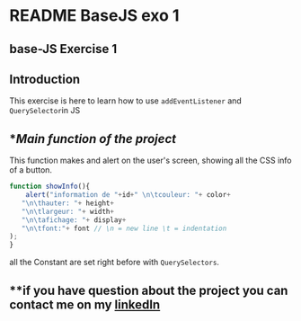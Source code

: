 # **README BaseJS exo 1**

## **base-JS Exercise 1**

## **Introduction**

This exercise is here to learn how to use `addEventListener` and `QuerySelector`in JS

## **Main function of the project*


This function makes and alert on the user's screen, showing all the CSS info of a button.
```js
function showInfo(){
    alert("information de "+id+" \n\tcouleur: "+ color+
   "\n\thauter: "+ height+
   "\n\tlargeur: "+ width+
   "\n\tafichage: "+ display+
   "\n\tfont:"+ font // \n = new line \t = indentation
);
}
```
all the Constant are set right before with `QuerySelectors`.

## **if you have question about the project you can contact me on my **[linkedIn](https://www.linkedin.com/in/nassim-hammoudi-8a5235314/)**
